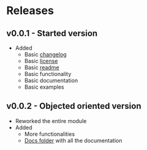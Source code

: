 # Releases

## v0.0.1 - Started version
- Added
   -  Basic [changelog](CHANGELOG.md)
   -  Basic [license](license)
   -  Basic [readme](README.md)
   -  Basic functionality
   -  Basic documentation
   -  Basic examples

## v0.0.2 - Objected oriented version
- Reworked the entire module
- Added
   - More functionalities
   - [Docs folder](docs/Version001.md) with all the documentation

